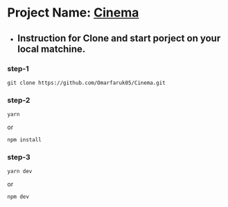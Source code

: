 # Project Name: [Cinema](https://cinema-blush.vercel.app/)

- ## Instruction for Clone and start porject on your local matchine.

### step-1

```
git clone https://github.com/Omarfaruk05/Cinema.git
```

### step-2

```
yarn
```

or

```
npm install
```

### step-3

```
yarn dev
```

or

```
npm dev
```
